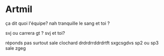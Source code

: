 # Artmil
ça dit quoi l'équipe?
nah tranquille le sang et toi ?

svj ou carrera gt ? 
svj
et toi?

réponds pas surtout sale clochard
drdrdrrddrdrtft
sxgcsgdvs 
sp2 ou sp3 sale zgeg 